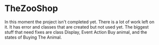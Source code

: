 # TheZooShop
In this moment the project isn't completed yet. There is a lot of work left on it. It has error and classes that are created but not used yet. The biggest stuff that need fixes are class Display, Event Action Buy animal, and the states of Buying The Animal.
